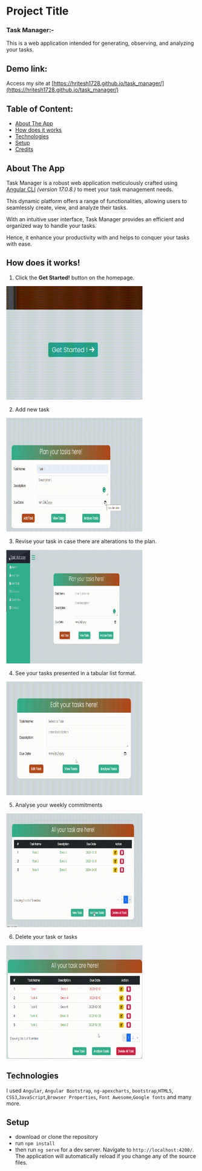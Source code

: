 # Project Title
### Task Manager:- 
This is a web application intended for generating, observing, and analyzing your tasks.

## Demo link:
Access my site at [https://hritesh1728.github.io/task_manager/](https://hritesh1728.github.io/task_manager/)

## Table of Content:

- [About The App](#about-the-app)
- [How does it works](#how-does-it-works)
- [Technologies](#technologies)
- [Setup](#setup)
- [Credits](#credits)


## About The App
Task Manager is a robust web application meticulously crafted using [Angular CLI](https://github.com/angular/angular-cli) *(version 17.0.8.)* to meet your task management needs. 

This dynamic platform offers a range of functionalities, allowing users to seamlessly create, view, and analyze their tasks.

With an intuitive user interface, Task Manager provides an efficient and organized way to handle your tasks. 

Hence, it enhance your productivity with and helps to conquer your tasks with ease.

## How does it works!
1. Click the **Get Started!** button on the homepage.
<img src="src/assets/gif/get_started.gif" alt="login image" width="360" height="300">

2. Add new task
<img src="src/assets/gif/add_task.gif" alt="login image" width="360" height="300">

3. Revise your task in case there are alterations to the plan.
<img src="src/assets/gif/edit_task.gif" alt="login image" width="360" height="300">

4. See your tasks presented in a tabular list format.
<img src="src/assets/gif/view_task.gif" alt="login image" width="360" height="300">

5. Analyse your weekly commitments
<img src="src/assets/gif/analyse_tasks.gif" alt="analyse task" width="360" height="300">

6. Delete your task or tasks
<img src="src/assets/gif/delete_task.gif" alt="delete task" width="360" height="300">

## Technologies
I used `Angular`, `Angular Bootstrap`, `ng-apexcharts`, `bootstrap`,`HTML5`, `CSS3`,`JavaScript`,`Browser Properties`, `Font Awesome`,`Google fonts` and many more.

## Setup
- download or clone the repository
- run `npm install`
- then run `ng serve` for a dev server. Navigate to `http://localhost:4200/`. The application will automatically reload if you change any of the source files. 
